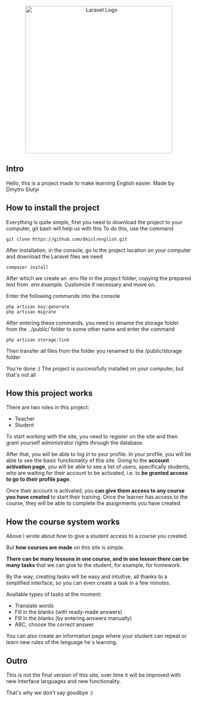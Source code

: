 <p align="center"><a href="https://laravel.com" target="_blank"><img src="https://raw.githubusercontent.com/laravel/art/master/logo-lockup/5%20SVG/2%20CMYK/1%20Full%20Color/laravel-logolockup-cmyk-red.svg" width="400" alt="Laravel Logo"></a></p>


## Intro
Hello, this is a project made to make learning English easier. Made by Dmytro Slutyi

## How to install the project
Everything is quite simple, first you need to download the project to your computer, git bash will help us with this
To do this, use the command
```
git clone https://github.com/dmisl/english.git
```
After installation, in the console, go to the project location on your computer and download the Laravel files we need
```
composer install
```
After which we create an .env file in the project folder, copying the prepared text from .env.example. Customize if necessary and move on.

Enter the following commands into the console
```
php artisan key:generate
php artisan migrate
```

After entering these commands, you need to rename the storage folder from the ../public/ folder to some other name and enter the command
```
php artisan storage:link
```

Then transfer all files from the folder you renamed to the /public/storage folder

You're done :) The project is successfully installed on your computer, but that's not all

## How this project works
There are two roles in this project: 
- Teacher
- Student

To start working with the site, you need to register on the site and then grant yourself administrator rights through the database. 

After that, you will be able to log in to your profile. In your profile, you will be able to see the basic functionality of this site. Going to the **account activation page**, you will be able to see a list of users, specifically students, who are waiting for their account to be activated, i.e. to **be granted access to go to their profile page**. 

Once their account is activated, you **can give them access to any course you have created** to start their training. Once the learner has access to the course, they will be able to complete the assignments you have created.

## How the course system works
Above I wrote about how to give a student access to a course you created. 

But **how courses are made** on this site is simple.

**There can be many lessons in one course, and in one lesson there can be many tasks** that we can give to the student, for example, for homework. 

By the way, creating tasks will be easy and intuitive, all thanks to a simplified interface, so you can even create a task in a few minutes.


Available types of tasks at the moment:
- Translate words
- Fill in the blanks (with ready-made answers)
- Fill in the blanks (by entering answers manually)
- ABC, choose the correct answer

You can also create an information page where your student can repeat or learn new rules of the language he`s learning.

## Outro
This is not the final version of this site, over time it will be improved with new interface languages and new functionality.

That's why we don't say goodbye :)
